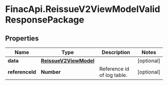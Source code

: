 # FinacApi.ReissueV2ViewModelValidResponsePackage

## Properties
Name | Type | Description | Notes
------------ | ------------- | ------------- | -------------
**data** | [**ReissueV2ViewModel**](ReissueV2ViewModel.md) |  | [optional] 
**referenceId** | **Number** | Reference id of log table. | [optional] 
